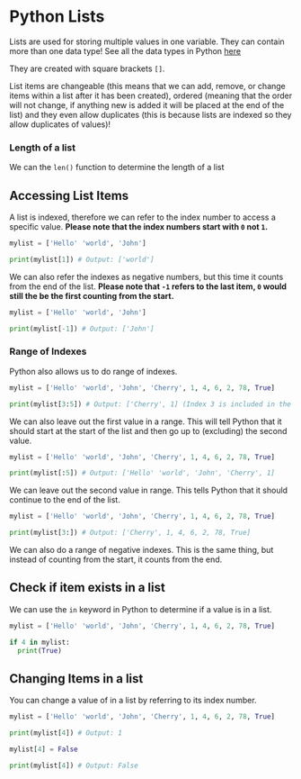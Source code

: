 # Python Lists
Lists are used for storing multiple values in one variable. They can contain more than one data type! See all the data types in Python [here](https://github.com/Arce-Mdina/Python-Guide/blob/main/Guides/Level%201/python-data-types.md)

They are created with square brackets `[]`.

List items are changeable (this means that we can add, remove, or change items within a list after it has been created), ordered (meaning that the order will not change, if anything new is added it will be placed at the end of the list) and they even allow duplicates (this is because lists are indexed so they allow duplicates of values)!

### Length of a list
We can the `len()` function to determine the length of a list

## Accessing List Items
A list is indexed, therefore we can refer to the index number to access a specific value. **Please note that the index numbers start with `0` not `1`.**

```python
mylist = ['Hello' 'world', 'John']

print(mylist[1]) # Output: ['world']
```

We can also refer the indexes as negative numbers, but this time it counts from the end of the list. **Please note that `-1` refers to the last item, `0` would still the be the first counting from the start.**

```python
mylist = ['Hello' 'world', 'John']

print(mylist[-1]) # Output: ['John']
```

### Range of Indexes

Python also allows us to do range of indexes. 

```python
mylist = ['Hello' 'world', 'John', 'Cherry', 1, 4, 6, 2, 78, True]

print(mylist[3:5]) # Output: ['Cherry', 1] (Index 3 is included in the list but index 5 is not)
```

We can also leave out the first value in a range. This will tell Python that it should start at the start of the list and then go up to (excluding) the second value.

```python
mylist = ['Hello' 'world', 'John', 'Cherry', 1, 4, 6, 2, 78, True]

print(mylist[:5]) # Output: ['Hello' 'world', 'John', 'Cherry', 1]
```

We can leave out the second value in range. This tells Python that it should continue to the end of the list.
```python
mylist = ['Hello' 'world', 'John', 'Cherry', 1, 4, 6, 2, 78, True]

print(mylist[3:]) # Output: ['Cherry', 1, 4, 6, 2, 78, True]
```

We can also do a range of negative indexes. This is the same thing, but instead of counting from the start, it counts from the end.

## Check if item exists in a list
We can use the `in` keyword in Python to determine if a value is in a list.

```python
mylist = ['Hello' 'world', 'John', 'Cherry', 1, 4, 6, 2, 78, True]

if 4 in mylist:
  print(True)
```

## Changing Items in a list
You can change a value of in a list by referring to its index number.
```python
mylist = ['Hello' 'world', 'John', 'Cherry', 1, 4, 6, 2, 78, True]

print(mylist[4]) # Output: 1

mylist[4] = False

print(mylist[4]) # Output: False
```

